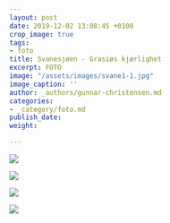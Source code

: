 ```yaml
---
layout: post
date: 2019-12-02 13:08:45 +0100
crop_image: true
tags:
- foto
title: Svanesjøen - Grasiøs kjærlighet
excerpt: FOTO
image: "/assets/images/svane1-1.jpg"
image_caption: ''
author: _authors/gunnar-christensen.md
categories:
- _category/foto.md
publish_date: 
weight: 

---
```

![](http://www.helping.no/svane2.jpg)

![](http://www.helping.no/svane3.jpg)

![](http://www.helping.no/svane8.jpg)

![](http://www.helping.no/svane1.jpg)